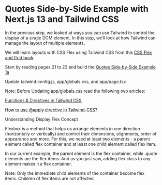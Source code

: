 # Quotes Side-by-Side Example with Next.js 13 and Tailwind CSS

In the previous step, we looked at ways you can use Tailwind to control the display of a single DOM element. In this step, we’ll look at how Tailwind can manage the layout of multiple elements.

We will learn layouts with CSS Flex using Tailwind CSS from this [CSS Flex and Grid book](https://shrutibalasa.gumroad.com/l/css-flex-and-grid).


Start by reading pages 21 to 23 and build the [Quotes Side-by-Side Example 1a](https://play.tailwindcss.com/acMVfuSzYE)

Update tailwind.config.js, app/globals.css, and app/page.tsx

Note: Before Updating app/globals.css read the following two articles:

[Functions & Directives in Tailwind CSS](https://tailwindcss.com/docs/functions-and-directives)

[How to use @apply directive in Tailwind-CSS?](https://www.geeksforgeeks.org/how-to-use-apply-directive-in-tailwind-css/)

Understanding Display Flex Concept

Flexbox is a method that helps us arrange elements in one direction (horizontally or vertically) and control their dimensions, alignments, order of appearance and more. For
this, we need at least two elements - a parent element called flex container and at least one child element called flex item.

In our current example, the parent element is the flex container, while .quote elements are the flex items. And as you just saw, adding flex class to any element makes it a flex container.

Note: Only the immediate child elements of the container become flex items. Children of flex items are not affected.




